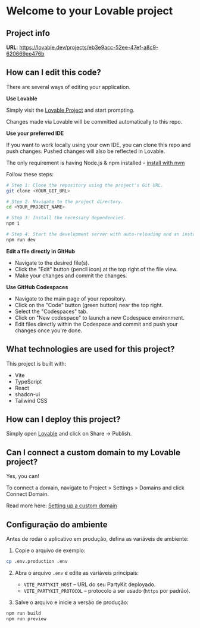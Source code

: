 # Welcome to your Lovable project

## Project info

**URL**: https://lovable.dev/projects/eb3e9acc-52ee-47ef-a8c9-620669ee476b

## How can I edit this code?

There are several ways of editing your application.

**Use Lovable**

Simply visit the [Lovable Project](https://lovable.dev/projects/eb3e9acc-52ee-47ef-a8c9-620669ee476b) and start prompting.

Changes made via Lovable will be committed automatically to this repo.

**Use your preferred IDE**

If you want to work locally using your own IDE, you can clone this repo and push changes. Pushed changes will also be reflected in Lovable.

The only requirement is having Node.js & npm installed - [install with nvm](https://github.com/nvm-sh/nvm#installing-and-updating)

Follow these steps:

```sh
# Step 1: Clone the repository using the project's Git URL.
git clone <YOUR_GIT_URL>

# Step 2: Navigate to the project directory.
cd <YOUR_PROJECT_NAME>

# Step 3: Install the necessary dependencies.
npm i

# Step 4: Start the development server with auto-reloading and an instant preview.
npm run dev
```

**Edit a file directly in GitHub**

- Navigate to the desired file(s).
- Click the "Edit" button (pencil icon) at the top right of the file view.
- Make your changes and commit the changes.

**Use GitHub Codespaces**

- Navigate to the main page of your repository.
- Click on the "Code" button (green button) near the top right.
- Select the "Codespaces" tab.
- Click on "New codespace" to launch a new Codespace environment.
- Edit files directly within the Codespace and commit and push your changes once you're done.

## What technologies are used for this project?

This project is built with:

- Vite
- TypeScript
- React
- shadcn-ui
- Tailwind CSS

## How can I deploy this project?

Simply open [Lovable](https://lovable.dev/projects/eb3e9acc-52ee-47ef-a8c9-620669ee476b) and click on Share -> Publish.

## Can I connect a custom domain to my Lovable project?

Yes, you can!

To connect a domain, navigate to Project > Settings > Domains and click Connect Domain.

Read more here: [Setting up a custom domain](https://docs.lovable.dev/tips-tricks/custom-domain#step-by-step-guide)

## Configuração do ambiente

Antes de rodar o aplicativo em produção, defina as variáveis de ambiente:

1. Copie o arquivo de exemplo:

```bash
cp .env.production .env
```

2. Abra o arquivo `.env` e edite as variáveis principais:
   - `VITE_PARTYKIT_HOST` – URL do seu PartyKit deployado.
   - `VITE_PARTYKIT_PROTOCOL` – protocolo a ser usado (`https` por padrão).

3. Salve o arquivo e inicie a versão de produção:

```bash
npm run build
npm run preview
```
